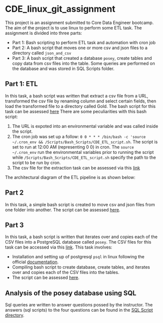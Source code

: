 # CDE_linux_git_assignment

This project is an assignment submitted to Core Data Engineer bootcamp. The aim of the project is to use linux to perform some ETL task. The assignment is divided into three parts:

- Part 1: Bash scripting to perform ETL task and automation with cron job
- Part 2: A bash script that moves one or more csv and json files to a directory called `json_and_csv`
- Part 3: A bash script that created a database `posey`, create tables and copy data from csv files into the table. Some queries are performed on the database and was stored in SQL Scripts folder.

## Part 1: ETL

In this task, a bash script was written that extract a csv file from a URL, transformed the csv file by renaming column and select certain fields, then load the transformed file to a directory called Gold. The bash script for this task can be assessed [here](./Scripts/Bash_Scripts/CDE_ETL_script.sh) There are some peculiarities with this bash script:

1. The URL is expoted into an environmental variable and was called inside the script.
2. The cron job was set up a follow: `0 0 * * * /bin/bash -c 'source ~/.cron_env && /Scripts/Bash_Scripts/CDE_ETL_script.sh`. The script is set to run at 12:00 AM (representing 0 0) in cron. The `source ~/.cron_env` run the environmental variables prior to running the script while `/Scripts/Bash_Scripts/CDE_ETL_script.sh` specify the path to the script to be run by cron.
3. The csv file for the extraction task can be assessed via this [link](https://www.stats.govt.nz/assets/Uploads/Annual-enterprise-survey/Annual-enterprise-survey-2023-financial-year-provisional/Download-data/annual-enterprise-survey-2023-financial-year-provisional.csv)

The architectural diagram of the ETL pipeline is as shown below:

## Part 2

In this task, a simple bash script is created to move csv and json files from one folder into another. The script can be assessed [here](./Scripts/Bash_Scripts/move_csv_json.sh).

## Part 3

In this task, a bash script is written that iterates over and copies each of the CSV files into a PostgreSQL database called `posey`. The CSV files for this task can be accessed via this [link](https://github.com/jdbarillas/parchposey/tree/master/data-raw). This task involves:

- Installation and setting up of postgresql `psql` in linux following the official [documentation](https://documentation.ubuntu.com/server/how-to/databases/install-postgresql/).
- Compiling bash script to create database, create tables, and iterates over and copies each of the CSV files into the tables.
- The script can be assessed [here](./Scripts/Bash_Scripts/parch_and_posey.sh).

## Analysis of the posey database using SQL

Sql queries are written to answer questions possed by the instructor. The answers (sql scripts) to the four questions can be found in the [SQL Script directory](./Scripts/SQL_Scripts/).
